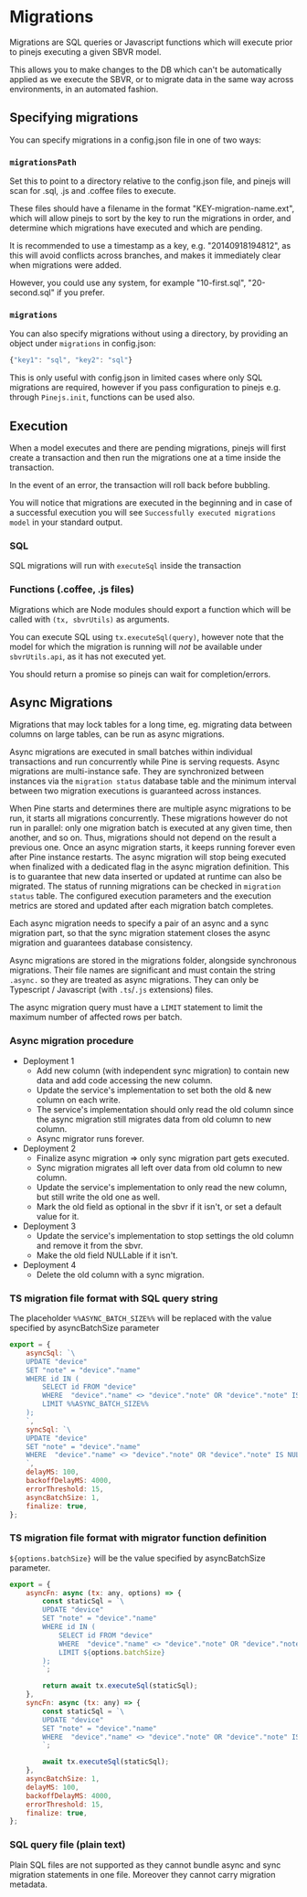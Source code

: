 # Migrations

Migrations are SQL queries or Javascript functions which will execute prior to pinejs executing a given SBVR model.

This allows you to make changes to the DB which can't be automatically applied as we execute the SBVR, or to migrate data in the same way across environments, in an automated fashion.

## Specifying migrations

You can specify migrations in a config.json file in one of two ways:

### `migrationsPath`

Set this to point to a directory relative to the config.json file, and pinejs will scan for .sql, .js and .coffee files to execute.

These files should have a filename in the format "KEY-migration-name.ext", which will allow pinejs to sort by the key to run the migrations in order, and determine which migrations have executed and which are pending.

It is recommended to use a timestamp as a key, e.g. "20140918194812", as this will avoid conflicts across branches, and makes it immediately clear when migrations were added.

However, you could use any system, for example "10-first.sql", "20-second.sql" if you prefer.

### `migrations`

You can also specify migrations without using a directory, by providing an object under `migrations` in config.json:

```javascript
{"key1": "sql", "key2": "sql"}
```

This is only useful with config.json in limited cases where only SQL migrations are required, however if you pass configuration to pinejs e.g. through `Pinejs.init`, functions can be used also.

## Execution

When a model executes and there are pending migrations, pinejs will first create a transaction and then run the migrations one at a time inside the transaction.

In the event of an error, the transaction will roll back before bubbling.

You will notice that migrations are executed in the beginning and in case of a successful execution you will see `Successfully executed migrations model` in your standard output.

### SQL

SQL migrations will run with `executeSql` inside the transaction

### Functions (.coffee, .js files)

Migrations which are Node modules should export a function which will be called with `(tx, sbvrUtils)` as arguments.

You can execute SQL using `tx.executeSql(query)`, however note that the model for which the migration is running will *not* be available under `sbvrUtils.api`, as it has not executed yet.

You should return a promise so pinejs can wait for completion/errors.


## Async Migrations

Migrations that may lock tables for a long time, eg. migrating data between columns on large tables, can be run as async migrations.

Async migrations are executed in small batches within individual transactions and run concurrently while Pine is serving requests. Async migrations are multi-instance safe. They are synchronized between instances via the `migration status` database table and the minimum interval between two migration executions is guaranteed across instances.

When Pine starts and determines there are multiple async migrations to be run, it starts all migrations concurrently. These migrations however do not run in parallel: only one migration batch is executed at any given time, then another, and so on. Thus, migrations should not depend on the result a previous one.
Once an async migration starts, it keeps running forever even after Pine instance restarts. The async migration will stop being executed when finalized with a dedicated flag in the async migration definition. This is to guarantee that new data inserted or updated at runtime can also be migrated. The status of running migrations can be checked in `migration status` table. The configured execution parameters and the execution metrics are stored and updated after each migration batch completes. 

Each async migration needs to specify a pair of an async and a sync migration part, so that the sync migration statement closes the async migration and guarantees database consistency.

Async migrations are stored in the migrations folder, alongside synchronous migrations. Their file names are significant and must contain the string `.async.` so they are treated as async migrations. They can only be Typescript / Javascript (with `.ts`/`.js` extensions) files.

The async migration query must have a `LIMIT` statement to limit the maximum number of affected rows per batch.


### Async migration procedure
* Deployment 1
	- Add new column (with independent sync migration) to contain new data and add code accessing the new column.
	- Update the service's implementation to set both the old & new column on each write.
	- The service's implementation should only read the old column since the async migration still migrates data from old column to new column.
	- Async migrator runs forever.
* Deployment 2
	- Finalize async migration => only sync migration part gets executed.
	- Sync migration migrates all left over data from old column to new column.
	- Update the service's implementation to only read the new column, but still write the old one as well.
	- Mark the old field as optional in the sbvr if it isn't, or set a default value for it.
* Deployment 3
	- Update the service's implementation to stop settings the old column and remove it from the sbvr.
	- Make the old field NULLable if it isn't.
* Deployment 4
	- Delete the old column with a sync migration.

### TS migration file format with SQL query string

The placeholder `%%ASYNC_BATCH_SIZE%%` will be replaced with the value specified by asyncBatchSize parameter

``` javascript
export = {
	asyncSql: `\
	UPDATE "device"
	SET "note" = "device"."name"
	WHERE id IN (
		SELECT id FROM "device"
		WHERE  "device"."name" <> "device"."note" OR "device"."note" IS NULL
		LIMIT %%ASYNC_BATCH_SIZE%%
	);
	`,
	syncSql: `\
	UPDATE "device"
	SET "note" = "device"."name"
	WHERE  "device"."name" <> "device"."note" OR "device"."note" IS NULL;
	`,
	delayMS: 100,
	backoffDelayMS: 4000,
	errorThreshold: 15,
	asyncBatchSize: 1,
	finalize: true,
};
```

### TS migration file format with migrator function definition

`${options.batchSize}` will be the value specified by asyncBatchSize parameter.

``` javascript
export = {
	asyncFn: async (tx: any, options) => {
		const staticSql = `\
		UPDATE "device"
		SET "note" = "device"."name"
		WHERE id IN (
			SELECT id FROM "device"
			WHERE  "device"."name" <> "device"."note" OR "device"."note" IS NULL
			LIMIT ${options.batchSize}
		);
		`;

		return await tx.executeSql(staticSql);
	},
	syncFn: async (tx: any) => {
		const staticSql = `\
		UPDATE "device"
		SET "note" = "device"."name"
		WHERE  "device"."name" <> "device"."note" OR "device"."note" IS NULL;
		`;

		await tx.executeSql(staticSql);
	},
	asyncBatchSize: 1,
	delayMS: 100,
	backoffDelayMS: 4000,
	errorThreshold: 15,
	finalize: true,
};

```
### SQL query file (plain text)
Plain SQL files are not supported as they cannot bundle async and sync migration statements in one file. Moreover they cannot carry migration metadata.